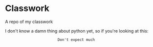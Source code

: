 # Classwork
A repo of my classwork

I don't know a damn thing about python yet, so if you're looking at this:

                            Don't expect much
